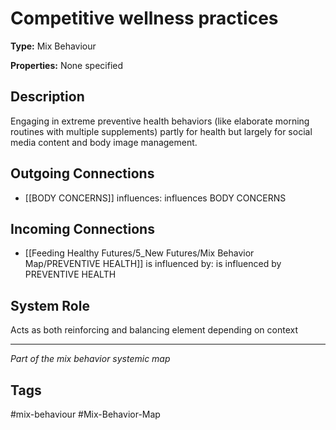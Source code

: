 # Competitive wellness practices

**Type:** Mix Behaviour

**Properties:** None specified

## Description
Engaging in extreme preventive health behaviors (like elaborate morning routines with multiple supplements) partly for health but largely for social media content and body image management.

## Outgoing Connections
- [[BODY CONCERNS]] influences: influences BODY CONCERNS

## Incoming Connections
- [[Feeding Healthy Futures/5_New Futures/Mix Behavior Map/PREVENTIVE HEALTH]] is influenced by: is influenced by PREVENTIVE HEALTH

## System Role
Acts as both reinforcing and balancing element depending on context

---
*Part of the mix behavior systemic map*

## Tags
#mix-behaviour #Mix-Behavior-Map
